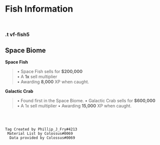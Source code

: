 # ____Fish Information____<br><br>
### .t vf-fish5
## Space Biome<br>
____Space Fish____<br>
> • Space Fish sells for __$200,000__<br>
> • A __1x__ sell multiplier<br>
> • Awarding ____8,000____ XP when caught.<br>

____Galactic Crab____
> • Found first in the Space Biome.
> • Galactic Crab sells for __$600,000__
> • A  1x sell multiplier
> • Awarding __15,000__ XP when caught.

<br><br>
  ```
Tag Created by Phillip_J_Fry#4213
   Material List by Colossus#0069
    Data provided by Colossus#0069
```
